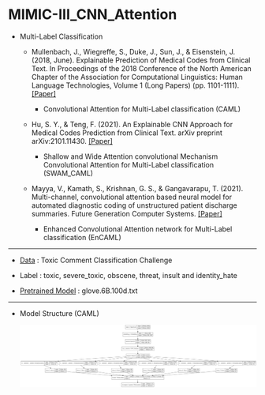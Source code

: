 # MIMIC-III_CNN_Attention

  * Multi-Label Classification
  
    * Mullenbach, J., Wiegreffe, S., Duke, J., Sun, J., & Eisenstein, J. (2018, June). Explainable Prediction of Medical Codes from Clinical Text. In Proceedings of the 2018 Conference of the North American Chapter of the Association for Computational Linguistics: Human Language Technologies, Volume 1 (Long Papers) (pp. 1101-1111).
 [[Paper]](https://www.aclweb.org/anthology/N18-1100.pdf)
        *  Convolutional Attention for Multi-Label classification (CAML)

    * Hu, S. Y., & Teng, F. (2021). An Explainable CNN Approach for Medical Codes Prediction from Clinical Text. arXiv preprint arXiv:2101.11430.
 [[Paper]](https://arxiv.org/pdf/2101.11430.pdf)
        *  Shallow and Wide Attention convolutional Mechanism Convolutional Attention for Multi-Label classification (SWAM_CAML)
 
    * Mayya, V., Kamath, S., Krishnan, G. S., & Gangavarapu, T. (2021). Multi-channel, convolutional attention based neural model for automated diagnostic coding of unstructured patient discharge summaries. Future Generation Computer Systems. [[Paper]](https://www.sciencedirect.com/science/article/pii/S0167739X21000236?casa_token=jeJOkYcrI_AAAAAA:OK9kI-9P3BFEeGOjWygNlDKsJlzclMZeDsJ0rhRP7Mvdcrb5nxGpGGhl7ewRBi5cKQXRWxJWLQ)
        *  Enhanced Convolutional Attention network for Multi-Label classification (EnCAML)
        
----------------------------------------

  * [Data](https://www.kaggle.com/c/jigsaw-toxic-comment-classification-challenge/data) : Toxic Comment Classification Challenge

  * Label : toxic, severe_toxic, obscene, threat, insult and identity_hate

  * [Pretrained Model](http://nlp.stanford.edu/data/glove.6B.zip) : glove.6B.100d.txt
        
----------------------------------------

  * Model Structure (CAML)

    ![CAML](https://github.com/HeoTaksung/MIMIC-III_CNN_Attention/blob/main/CAML_image.png)
